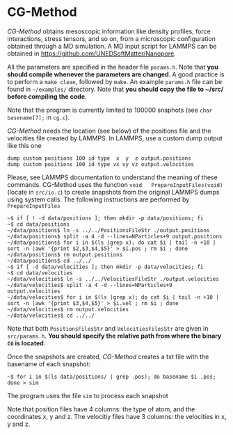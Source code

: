CG-Method
=========

*CG-Method*  obtains  mesoscopic   information  like  density  profiles,   force
interactions,  stress  tensors,  and so  on,  from  a  microscopic configuration
obtained through a MD simulation.  A MD  input script for LAMMPS can be obtained
in https://github.com/UNEDSoftMatter/Nanopore.

All the parameters  are  specified  in  the  header  file `params.h`.  Note that
**you should compile whenever the  parameters are changed**.  A good practice is
to perform a `make clean`,  followed  by `make`.  An example `params.h` file can
be found  in `~/examples/` directory.  Note that  **you should copy  the file to
~/src/ before compiling the code**.

Note  that the  program is  currently  limited  to  100000  snaphots  (see `char
basename[7];` in `cg.c`).

*CG-Method*  needs the  location (see  below)  of  the  positions  file  and the
velocities file  created by LAMMPS.  In  LAMMPS,  use a custom  dump output like
this one

```
dump custom positions 100 id type  x  y  z output.positions
dump custom positions 100 id type vx vy vz output.velocities

```

Please,  see LAMMPS documentation  to understand the meaning  of these commands.
CG-Method  uses   the   function   `void   PrepareInputFiles(void)`  (locate  in
`src/io.c`)  to create  snapshots from  the original  LAMMPS dumps  using system
calls. The following instructions are performed by `PrepareInputFiles`

```
~$ if [ ! -d data/positions ]; then mkdir -p data/positions; fi
~$ cd data/positions
~/data/positions$ ln -s ../../PositionsFileStr ./output.positions 
~/data/positions$ split -a 4 -d --lines=NParticles+9 output.positions
~/data/positions$ for i in $(ls |grep x); do cat $i | tail -n +10 | sort -n |awk '{print $2,$3,$4,$5}' > $i.pos ; rm $i ; done
~/data/positions$ rm output.positions
~/data/positions$ cd ../../ 
~$ if [ -d data/velocities ]; then mkdir -p data/velocities; fi
~$ cd data/velocities
~/data/velocities$ ln -s ../../VelocitiesFileStr ./output.velocities 
~/data/velocities$ split -a 4 -d --lines=NParticles+9 output.velocities
~/data/velocities$ for i in $(ls |grep x); do cat $i | tail -n +10 | sort -n |awk '{print $3,$4,$5}' > $i.vel ; rm $i ; done
~/data/velocities$ rm output.velocities
~/data/velocities$ cd ../../ 
```

Note  that  both  `PositionsFilesStr`  and  `VelocitiesFilesStr`  are  given  in
`src/params.h`.  **You should  specify the relative  path from where  the binary
`CG` is located**.

Once  the  snapshots  are created,  *CG-Method*  creates  a  txt  file  with the
basename of each snapshot:

```
~$ for i in $(ls data/positions/ | grep .pos); do basename $i .pos; done > sim 
```

The program uses the file `sim` to process each snapshot

Note that position files have 4 columns:  the type of atom,  and the coordinates
x, y and z.  The velocitiy files have 3 columns: the velocities in x, y and z.

